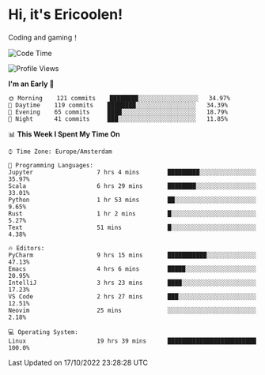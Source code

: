 # Hi, it's Ericoolen!
Coding and gaming！

<!--START_SECTION:waka-->
![Code Time](http://img.shields.io/badge/Code%20Time-452%20hrs%2046%20mins-blue)

![Profile Views](http://img.shields.io/badge/Profile%20Views-7-blue)

**I'm an Early 🐤** 

```text
🌞 Morning    121 commits    ████████░░░░░░░░░░░░░░░░░   34.97% 
🌆 Daytime    119 commits    ████████░░░░░░░░░░░░░░░░░   34.39% 
🌃 Evening    65 commits     ████░░░░░░░░░░░░░░░░░░░░░   18.79% 
🌙 Night      41 commits     ███░░░░░░░░░░░░░░░░░░░░░░   11.85%

```


📊 **This Week I Spent My Time On** 

```text
⌚︎ Time Zone: Europe/Amsterdam

💬 Programming Languages: 
Jupyter                  7 hrs 4 mins        █████████░░░░░░░░░░░░░░░░   35.97% 
Scala                    6 hrs 29 mins       ████████░░░░░░░░░░░░░░░░░   33.01% 
Python                   1 hr 53 mins        ██░░░░░░░░░░░░░░░░░░░░░░░   9.65% 
Rust                     1 hr 2 mins         █░░░░░░░░░░░░░░░░░░░░░░░░   5.27% 
Text                     51 mins             █░░░░░░░░░░░░░░░░░░░░░░░░   4.38%

🔥 Editors: 
PyCharm                  9 hrs 15 mins       ███████████░░░░░░░░░░░░░░   47.13% 
Emacs                    4 hrs 6 mins        █████░░░░░░░░░░░░░░░░░░░░   20.95% 
IntelliJ                 3 hrs 23 mins       ████░░░░░░░░░░░░░░░░░░░░░   17.23% 
VS Code                  2 hrs 27 mins       ███░░░░░░░░░░░░░░░░░░░░░░   12.51% 
Neovim                   25 mins             ░░░░░░░░░░░░░░░░░░░░░░░░░   2.18%

💻 Operating System: 
Linux                    19 hrs 39 mins      █████████████████████████   100.0%

```


 Last Updated on 17/10/2022 23:28:28 UTC
<!--END_SECTION:waka-->

